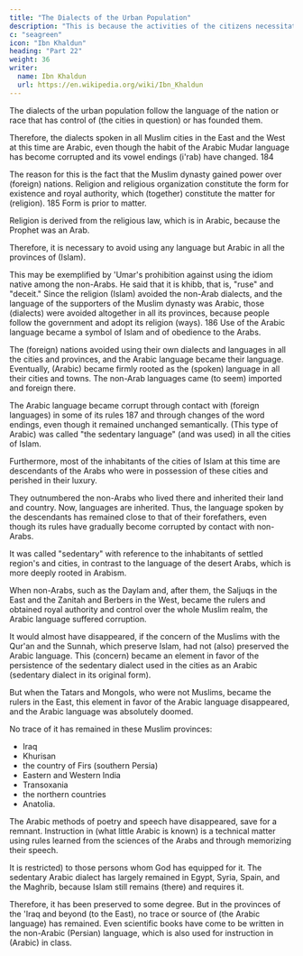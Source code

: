 ```yaml
---
title: "The Dialects of the Urban Population"
description: "This is because the activities of the citizens necessitate each other, since mutual co-operation is innate in civilization. "
c: "seagreen"
icon: "Ibn Khaldun"
heading: "Part 22"
weight: 36
writer:
  name: Ibn Khaldun
  url: https://en.wikipedia.org/wiki/Ibn_Khaldun
---
```



<!-- The necessary activities are restricted to certain inhabitants of the city -->


The dialects of the urban population follow the language of the nation or race that has control of (the cities in question) or has founded them. 

Therefore, the dialects spoken in all Muslim cities in the East and the West at this time are Arabic,
even though the habit of the Arabic Mudar language has become corrupted and its vowel endings (i'rab) have changed. 184 

The reason for this is the fact that the Muslim dynasty gained power over (foreign) nations. Religion and religious organization constitute the form for existence and royal authority, which (together) constitute the matter for (religion). 185 Form is prior to matter. 

Religion is derived from the religious law, which is in Arabic, because the Prophet was an Arab.

Therefore, it is necessary to avoid using any language but Arabic in all the provinces of (Islam).

This may be exemplified by 'Umar's prohibition against using the idiom native among the non-Arabs. He said that it is khibb, that is, "ruse" and "deceit." Since the religion (Islam) avoided the non-Arab dialects, and the language of the supporters of the Muslim dynasty was Arabic, those (dialects) were avoided altogether in all its provinces, because people follow the government and adopt its religion (ways). 186 Use of the Arabic language became a symbol of Islam and of obedience to the Arabs. 

The (foreign) nations avoided using their own dialects and languages in all the cities and provinces, and the Arabic language became their language. Eventually, (Arabic) became firmly rooted as the (spoken) language in all their cities and towns. The non-Arab languages came (to seem) imported and foreign there. 

The Arabic language became corrupt through contact with (foreign languages) in some of its rules 187 and through changes of the word endings, even though it remained unchanged semantically. (This type of Arabic) was called "the sedentary language" (and was used) in all the cities of Islam.

Furthermore, most of the inhabitants of the cities of Islam at this time are descendants of the Arabs who were in possession of these cities and perished in their luxury. 

They outnumbered the non-Arabs who lived there and inherited their land and country. Now, languages are inherited. Thus, the language spoken by the descendants has remained close to that of their forefathers, even though its rules have gradually become corrupted by contact with non-Arabs. 

It was called "sedentary" with reference to the inhabitants of settled region's and cities, in contrast to the language of the desert Arabs, which is more deeply rooted in Arabism.

When non-Arabs, such as the Daylam and, after them, the Saljuqs in the East and the Zanitah and Berbers in the West, became the rulers and obtained royal authority and control over the whole Muslim realm, the Arabic language suffered corruption. 

It would almost have disappeared, if the concern of the Muslims with the Qur'an and the Sunnah, which preserve Islam, had not (also) preserved the Arabic language. This (concern) became an element in favor of the persistence of the sedentary dialect used in the cities as an Arabic (sedentary dialect in its original form). 

But when the Tatars and Mongols, who were not Muslims, became the rulers in the East, this element in favor of the Arabic language disappeared, and the Arabic language was absolutely doomed. 

No trace of it has remained in these Muslim provinces: 
- Iraq
- Khurisan
- the country of Firs (southern Persia)
- Eastern and Western India
- Transoxania
- the northern countries
- Anatolia. 

The Arabic methods of poetry and speech have disappeared, save for a remnant. Instruction in (what little Arabic is known) is a technical matter using rules learned from the sciences of the Arabs and through memorizing their speech. 

It is restricted) to those persons whom God has equipped for it. The sedentary Arabic dialect has largely remained in Egypt, Syria, Spain, and the Maghrib, because Islam still remains (there) and requires it. 

Therefore, it has been preserved to some degree. But in the provinces of the 'Iraq and beyond (to the East), no trace or source of (the Arabic language) has remained. Even scientific books have come to be written in the non-Arabic (Persian) language, which is also used for instruction in (Arabic) <!-- 189 --> in class.

